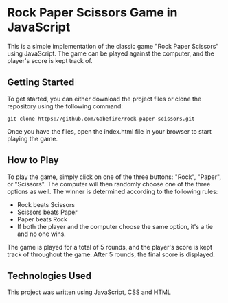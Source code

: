 # Rock Paper Scissors Game in JavaScript
This is a simple implementation of the classic game "Rock Paper Scissors" using JavaScript. The game can be played against the computer, and the player's score is kept track of.

## Getting Started
To get started, you can either download the project files or clone the repository using the following command:

`git clone https://github.com/Gabefire/rock-paper-scissors.git`

Once you have the files, open the index.html file in your browser to start playing the game.

## How to Play
To play the game, simply click on one of the three buttons: "Rock", "Paper", or "Scissors". The computer will then randomly choose one of the three options as well. The winner is determined according to the following rules:

* Rock beats Scissors
* Scissors beats Paper
* Paper beats Rock
* If both the player and the computer choose the same option, it's a tie and no one wins.

The game is played for a total of 5 rounds, and the player's score is kept track of throughout the game. After 5 rounds, the final score is displayed.

## Technologies Used
This project was written using JavaScript, CSS and HTML

